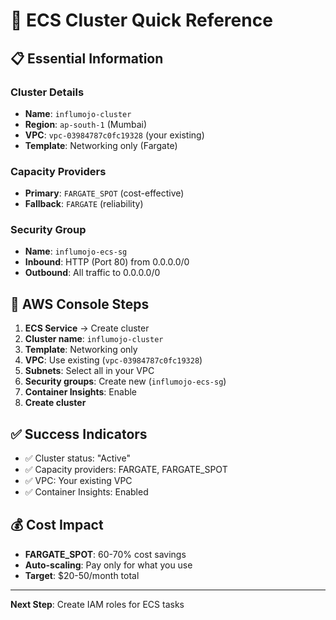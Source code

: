 # 🚀 ECS Cluster Quick Reference

## 📋 Essential Information

### **Cluster Details**
- **Name**: `influmojo-cluster`
- **Region**: `ap-south-1` (Mumbai)
- **VPC**: `vpc-03984787c0fc19328` (your existing)
- **Template**: Networking only (Fargate)

### **Capacity Providers**
- **Primary**: `FARGATE_SPOT` (cost-effective)
- **Fallback**: `FARGATE` (reliability)

### **Security Group**
- **Name**: `influmojo-ecs-sg`
- **Inbound**: HTTP (Port 80) from 0.0.0.0/0
- **Outbound**: All traffic to 0.0.0.0/0

## 🎯 AWS Console Steps

1. **ECS Service** → Create cluster
2. **Cluster name**: `influmojo-cluster`
3. **Template**: Networking only
4. **VPC**: Use existing (`vpc-03984787c0fc19328`)
5. **Subnets**: Select all in your VPC
6. **Security groups**: Create new (`influmojo-ecs-sg`)
7. **Container Insights**: Enable
8. **Create cluster**

## ✅ Success Indicators

- ✅ Cluster status: "Active"
- ✅ Capacity providers: FARGATE, FARGATE_SPOT
- ✅ VPC: Your existing VPC
- ✅ Container Insights: Enabled

## 💰 Cost Impact

- **FARGATE_SPOT**: 60-70% cost savings
- **Auto-scaling**: Pay only for what you use
- **Target**: $20-50/month total

---

**Next Step**: Create IAM roles for ECS tasks
